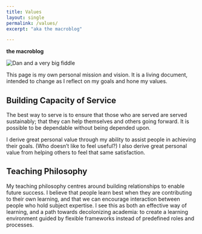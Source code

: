 ```yaml
---
title: Values
layout: single
permalink: /values/
excerpt: "aka the macroblog"

---
```


**the macroblog**

![Dan and a very big fiddle][dan-fiddle]

This page is my own personal mission and vision. It is a living document, intended to change as I reflect on my goals and hone my values.

## Building Capacity of Service

The best way to serve is to ensure that those who are served are served sustainably; that they can help themselves and others going forward. It is possible to be dependable without being depended upon.

I derive great personal value through my ability to assist people in achieving their goals. (Who doesn’t like to feel useful?) I also derive great personal value from helping others to feel that same satisfaction.

## Teaching Philosophy

My teaching philosophy centres around building relationships to enable future success. I believe that people learn best when they are contributing to their own learning, and that we can encourage interaction between people who hold subject expertise. I see this as both an effective way of learning, and a path towards decolonizing academia: to create a learning environment guided by flexible frameworks instead of predefined roles and processes.

[dan-fiddle]: https://lh3.googleusercontent.com/pw/AMWts8D4IGWMA7F02qBv8vqlzDrPCaQqY7TTCxQumGKdQ6hWztWmJV4DW9CdGb3LFeX8kzYh2dxbFpFtv4opPLjUJEbuIhXrowLbVqQmdb7SBSIcvU-PXjYxzYuDNLtpzEjEkKJTOwzuSZqbQhlqPGIdvm4ezQ=w800-h450-s-no?authuser=0